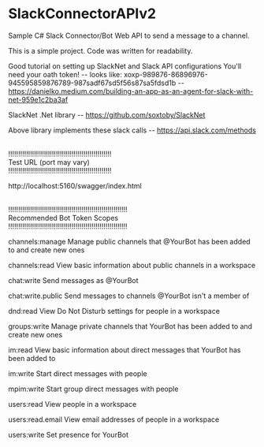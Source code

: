 # SlackConnectorAPIv2

Sample C# Slack Connector/Bot Web API to send a message to a channel.


This is a simple project. Code was written for readability.


Good tutorial on setting up SlackNet and Slack API configurations
You'll need your oath token!
-- looks like: xoxp-989876-86896976-945595859876789-987sadf67sd5f56s87sa5fdsd1b
-- https://danielko.medium.com/building-an-app-as-an-agent-for-slack-with-net-959e1c2ba3af

SlackNet .Net library
-- https://github.com/soxtoby/SlackNet

Above library implements these slack calls
-- https://api.slack.com/methods



</br>
!!!!!!!!!!!!!!!!!!!!!!!!!!!!!!!!!!!!!!!!!!!!!!!!!!!!</br>
Test URL (port may vary)</br>
!!!!!!!!!!!!!!!!!!!!!!!!!!!!!!!!!!!!!!!!!!!!!!!!!!!!</br>

http://localhost:5160/swagger/index.html



</br>
!!!!!!!!!!!!!!!!!!!!!!!!!!!!!!!!!!!!!!!!!!!!!!!!!!!!!!!!!!!!</br>
Recommended Bot Token Scopes</br>
!!!!!!!!!!!!!!!!!!!!!!!!!!!!!!!!!!!!!!!!!!!!!!!!!!!!!!!!!!!!</br>

channels:manage
Manage public channels that @YourBot has been added to and create new ones

channels:read
View basic information about public channels in a workspace

chat:write
Send messages as @YourBot

chat:write.public
Send messages to channels @YourBot isn't a member of

dnd:read
View Do Not Disturb settings for people in a workspace

groups:write
Manage private channels that YourBot has been added to and create new ones

im:read
View basic information about direct messages that YourBot has been added to

im:write
Start direct messages with people

mpim:write
Start group direct messages with people

users:read
View people in a workspace

users:read.email
View email addresses of people in a workspace

users:write
Set presence for YourBot